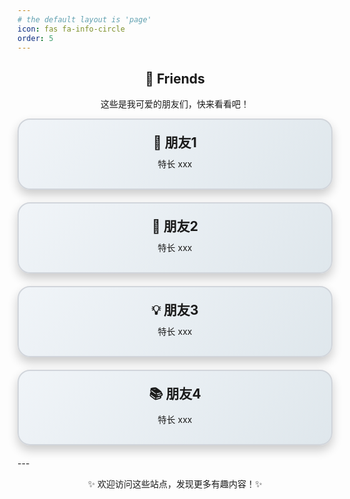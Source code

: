 ```yaml
---
# the default layout is 'page'
icon: fas fa-info-circle
order: 5
---
```


<h2 align="center">🔗 Friends</h2>

<div align="center">
  <p>这些是我可爱的朋友们，快来看看吧！</p>
</div>
  <div style="border: 2px solid #d1d5db; border-radius: 20px; padding: 20px; margin-bottom: 20px; text-align: center; background: linear-gradient(135deg, #f0f4f8, #dfe7ec); box-shadow: 0 8px 16px rgba(0,0,0,0.2); transition: transform 0.3s, box-shadow 0.3s;">
    <h3 style="margin: 0; font-size: 1.5em;">🌱 朋友1</h3>
    <p style="margin: 10px 0;">特长 xxx</p>
  </div>
  <div style="border: 2px solid #d1d5db; border-radius: 20px; padding: 20px; margin-bottom: 20px; text-align: center; background: linear-gradient(135deg, #f0f4f8, #dfe7ec); box-shadow: 0 8px 16px rgba(0,0,0,0.2); transition: transform 0.3s, box-shadow 0.3s;">
    <h3 style="margin: 0; font-size: 1.5em;">🌈 朋友2</h3>
    <p style="margin: 10px 0;">特长 xxx</p>
  </div>
  <div style="border: 2px solid #d1d5db; border-radius: 20px; padding: 20px; margin-bottom: 20px; text-align: center; background: linear-gradient(135deg, #f0f4f8, #dfe7ec); box-shadow: 0 8px 16px rgba(0,0,0,0.2); transition: transform 0.3s, box-shadow 0.3s;">
    <h3 style="margin: 0; font-size: 1.5em;">💡 朋友3</h3>
    <p style="margin: 10px 0;">特长 xxx</p>
  </div>
  <div style="border: 2px solid #d1d5db; border-radius: 20px; padding: 20px; margin-bottom: 20px; text-align: center; background: linear-gradient(135deg, #f0f4f8, #dfe7ec); box-shadow: 0 8px 16px rgba(0,0,0,0.2); transition: transform 0.3s, box-shadow 0.3s;">
    <h3 style="margin: 0; font-size: 1.5em;">📚 朋友4</h3>
    <p style="margin: 10px 0;">特长 xxx</p>
  </div>
---

<p align="center">✨ 欢迎访问这些站点，发现更多有趣内容！✨</p>
